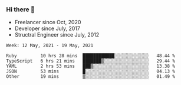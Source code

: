 ### Hi there 👋

- Freelancer since Oct, 2020
- Developer since July, 2017
- Structral Engineer since July, 2012

<!--START_SECTION:waka-->
```text
Week: 12 May, 2021 - 19 May, 2021

Ruby         10 hrs 28 mins  ████████████░░░░░░░░░░░░░   48.44 % 
TypeScript   6 hrs 21 mins   ███████▒░░░░░░░░░░░░░░░░░   29.44 % 
YAML         2 hrs 53 mins   ███▒░░░░░░░░░░░░░░░░░░░░░   13.38 % 
JSON         53 mins         █░░░░░░░░░░░░░░░░░░░░░░░░   04.13 % 
Other        19 mins         ▒░░░░░░░░░░░░░░░░░░░░░░░░   01.49 % 
```
<!--END_SECTION:waka-->
